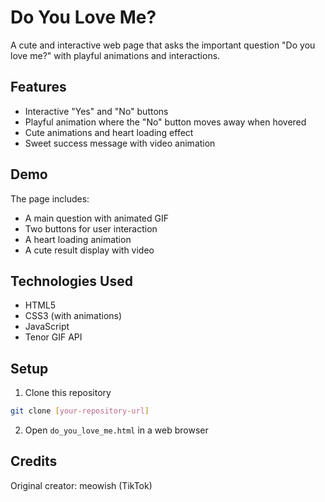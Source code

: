 # Do You Love Me?

A cute and interactive web page that asks the important question "Do you love me?" with playful animations and interactions.

## Features

- Interactive "Yes" and "No" buttons
- Playful animation where the "No" button moves away when hovered
- Cute animations and heart loading effect
- Sweet success message with video animation

## Demo

The page includes:
- A main question with animated GIF
- Two buttons for user interaction
- A heart loading animation
- A cute result display with video

## Technologies Used

- HTML5
- CSS3 (with animations)
- JavaScript
- Tenor GIF API

## Setup

1. Clone this repository
```bash
git clone [your-repository-url]
```

2. Open `do_you_love_me.html` in a web browser

## Credits

Original creator: meowish (TikTok)